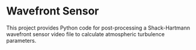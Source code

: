 # Wavefront Sensor
This project provides Python code for post-processing a Shack-Hartmann wavefront sensor video file to calculate atmospheric turbulence parameters. 
